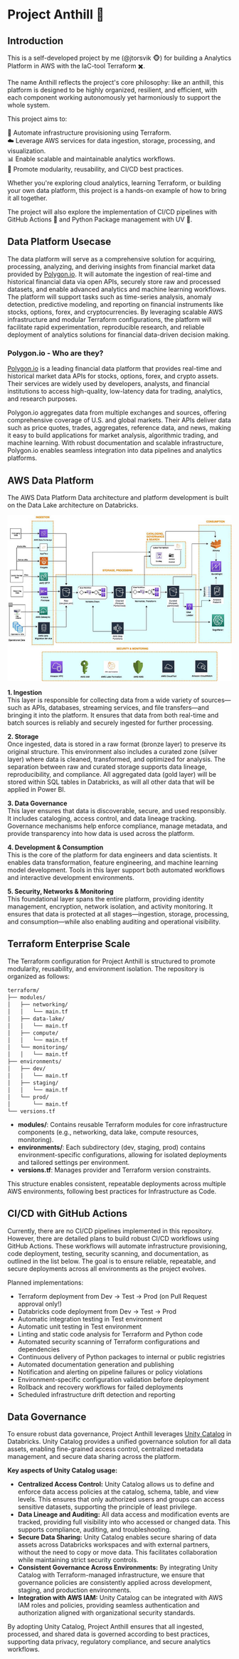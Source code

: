 # Project Anthill :ant:

## Introduction

This is a self-developed project by me (@jtorsvik :monkey_face:) for building a Analytics Platform in AWS with the IaC-tool Terraform :heavy_multiplication_x:.

The name Anthill reflects the project's core philosophy: like an anthill, this platform is designed to be highly organized, resilient, and efficient, with each component working autonomously yet harmoniously to support the whole system.

This project aims to:

:mountain_cableway: Automate infrastructure provisioning using Terraform.\
:cloud: Leverage AWS services for data ingestion, storage, processing, and visualization.\
:bar_chart: Enable scalable and maintainable analytics workflows.\
:repeat: Promote modularity, reusability, and CI/CD best practices.

Whether you're exploring cloud analytics, learning Terraform, or building your own data platform, this project is a hands-on example of how to bring it all together.

The project will also explore the implementation of CI/CD pipelines with GitHub Actions :sparkler: and Python Package management with UV :crown:.

## Data Platform Usecase

The data platform will serve as a comprehensive solution for acquiring, processing, analyzing, and deriving insights from financial market data provided by [Polygon.io](https://polygon.io/). It will automate the ingestion of real-time and historical financial data via open APIs, securely store raw and processed datasets, and enable advanced analytics and machine learning workflows. The platform will support tasks such as time-series analysis, anomaly detection, predictive modeling, and reporting on financial instruments like stocks, options, forex, and cryptocurrencies. By leveraging scalable AWS infrastructure and modular Terraform configurations, the platform will facilitate rapid experimentation, reproducible research, and reliable deployment of analytics solutions for financial data-driven decision making.

### Polygon.io - Who are they?

[Polygon.io](https://polygon.io/) is a leading financial data platform that provides real-time and historical market data APIs for stocks, options, forex, and crypto assets. Their services are widely used by developers, analysts, and financial institutions to access high-quality, low-latency data for trading, analytics, and research purposes.

Polygon.io aggregates data from multiple exchanges and sources, offering comprehensive coverage of U.S. and global markets. Their APIs deliver data such as price quotes, trades, aggregates, reference data, and news, making it easy to build applications for market analysis, algorithmic trading, and machine learning. With robust documentation and scalable infrastructure, Polygon.io enables seamless integration into data pipelines and analytics platforms.

## AWS Data Platform

The AWS Data Platform Data architecture and platform development is built on the Data Lake architecture on Databricks.

![alt text](how-to-implement-Data-Lake-on-AWS.jpg)

**1. Ingestion**\
This layer is responsible for collecting data from a wide variety of sources—such as APIs, databases, streaming services, and file transfers—and bringing it into the platform. It ensures that data from both real-time and batch sources is reliably and securely ingested for further processing.

**2. Storage**\
Once ingested, data is stored in a raw format (bronze layer) to preserve its original structure. This environment also includes a curated zone (silver layer) where data is cleaned, transformed, and optimized for analysis. The separation between raw and curated storage supports data lineage, reproducibility, and compliance.
All aggregated data (gold layer) will be stored within SQL tables in Databricks, as will all other data that will be applied in Power BI.

**3. Data Governance**\
This layer ensures that data is discoverable, secure, and used responsibly. It includes cataloging, access control, and data lineage tracking. Governance mechanisms help enforce compliance, manage metadata, and provide transparency into how data is used across the platform.

**4. Development & Consumption**\
This is the core of the platform for data engineers and data scientists. It enables data transformation, feature engineering, and machine learning model development. Tools in this layer support both automated workflows and interactive development environments.

**5. Security, Networks & Monitoring**\
This foundational layer spans the entire platform, providing identity management, encryption, network isolation, and activity monitoring. It ensures that data is protected at all stages—ingestion, storage, processing, and consumption—while also enabling auditing and operational visibility.

## Terraform Enterprise Scale

The Terraform configuration for Project Anthill is structured to promote modularity, reusability, and environment isolation. The repository is organized as follows:

```plaintext
terraform/
├── modules/
│   ├── networking/
│   │   └── main.tf
│   ├── data-lake/
│   │   └── main.tf
│   ├── compute/
│   │   └── main.tf
│   └── monitoring/
│   │   └── main.tf
├── environments/
│   ├── dev/
│   │   └── main.tf
│   ├── staging/
│   │   └── main.tf
│   └── prod/
│       └── main.tf
└── versions.tf
```

- **modules/**: Contains reusable Terraform modules for core infrastructure components (e.g., networking, data lake, compute resources, monitoring).
- **environments/**: Each subdirectory (dev, staging, prod) contains environment-specific configurations, allowing for isolated deployments and tailored settings per environment.
- **versions.tf**: Manages provider and Terraform version constraints.

This structure enables consistent, repeatable deployments across multiple AWS environments, following best practices for Infrastructure as Code.

## CI/CD with GitHub Actions

Currently, there are no CI/CD pipelines implemented in this repository. However, there are detailed plans to build robust CI/CD workflows using GitHub Actions. These workflows will automate infrastructure provisioning, code deployment, testing, security scanning, and documentation, as outlined in the list below. The goal is to ensure reliable, repeatable, and secure deployments across all environments as the project evolves.

Planned implementations:

- Terraform deployment from Dev -> Test -> Prod (on Pull Request approval only!)
- Databricks code deployment from Dev -> Test -> Prod
- Automatic integration testing in Test environment
- Automatic unit testing in Test environment
- Linting and static code analysis for Terraform and Python code
- Automated security scanning of Terraform configurations and dependencies
- Continuous delivery of Python packages to internal or public registries
- Automated documentation generation and publishing
- Notification and alerting on pipeline failures or policy violations
- Environment-specific configuration validation before deployment
- Rollback and recovery workflows for failed deployments
- Scheduled infrastructure drift detection and reporting

## Data Governance

To ensure robust data governance, Project Anthill leverages [Unity Catalog](https://docs.databricks.com/en/data-governance/unity-catalog/index.html) in Databricks. Unity Catalog provides a unified governance solution for all data assets, enabling fine-grained access control, centralized metadata management, and secure data sharing across the platform.

**Key aspects of Unity Catalog usage:**

- **Centralized Access Control:** Unity Catalog allows us to define and enforce data access policies at the catalog, schema, table, and view levels. This ensures that only authorized users and groups can access sensitive datasets, supporting the principle of least privilege.
- **Data Lineage and Auditing:** All data access and modification events are tracked, providing full visibility into who accessed or changed data. This supports compliance, auditing, and troubleshooting.
- **Secure Data Sharing:** Unity Catalog enables secure sharing of data assets across Databricks workspaces and with external partners, without the need to copy or move data. This facilitates collaboration while maintaining strict security controls.
- **Consistent Governance Across Environments:** By integrating Unity Catalog with Terraform-managed infrastructure, we ensure that governance policies are consistently applied across development, staging, and production environments.
- **Integration with AWS IAM:** Unity Catalog can be integrated with AWS IAM roles and policies, providing seamless authentication and authorization aligned with organizational security standards.

By adopting Unity Catalog, Project Anthill ensures that all ingested, processed, and shared data is governed according to best practices, supporting data privacy, regulatory compliance, and secure analytics workflows.